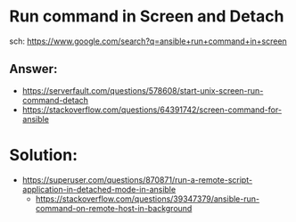 # Run command in Screen and Detach
sch: https://www.google.com/search?q=ansible+run+command+in+screen

## Answer:
- https://serverfault.com/questions/578608/start-unix-screen-run-command-detach
- https://stackoverflow.com/questions/64391742/screen-command-for-ansible

# Solution:
- https://superuser.com/questions/870871/run-a-remote-script-application-in-detached-mode-in-ansible
  - https://stackoverflow.com/questions/39347379/ansible-run-command-on-remote-host-in-background
